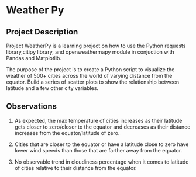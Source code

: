# Weather Py

## Project Description

Project WeatherPy is a learning project on how to use the Python requests library,citipy library, and openweathermapy module in conjuction with Pandas and Matplotlib.  

The purpose of the project is to create a Python script to visualize the weather of 500+ cities across the world of varying distance from the equator. Build a series of scatter plots to show the relationship between latitude and a few other city variables.
 
## Observations

 1. As expected, the max temperature of cities increases as their latitude gets closer to zero/closer to the equator and decreases as
    their distance increases from the equator/latitude of zero.

 2. Cities that are closer to the equator or have a latitude close to zero have lower wind speeds than those that are farther away from
    the equator.

 3. No observable trend in cloudiness percentage when it comes to latitude of cities relative to their distance from the equator.
